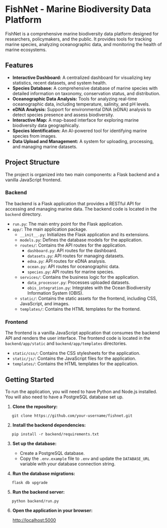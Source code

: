 # FishNet - Marine Biodiversity Data Platform

FishNet is a comprehensive marine biodiversity data platform designed for researchers, policymakers, and the public. It provides tools for tracking marine species, analyzing oceanographic data, and monitoring the health of marine ecosystems.

## Features

- **Interactive Dashboard:** A centralized dashboard for visualizing key statistics, recent datasets, and system health.
- **Species Database:** A comprehensive database of marine species with detailed information on taxonomy, conservation status, and distribution.
- **Oceanographic Data Analysis:** Tools for analyzing real-time oceanographic data, including temperature, salinity, and pH levels.
- **eDNA Analysis:** Support for environmental DNA (eDNA) analysis to detect species presence and assess biodiversity.
- **Interactive Map:** A map-based interface for exploring marine biodiversity data geographically.
- **Species Identification:** An AI-powered tool for identifying marine species from images.
- **Data Upload and Management:** A system for uploading, processing, and managing marine datasets.

## Project Structure

The project is organized into two main components: a Flask backend and a vanilla JavaScript frontend.

### Backend

The backend is a Flask application that provides a RESTful API for accessing and managing marine data. The backend code is located in the `backend` directory.

- `run.py`: The main entry point for the Flask application.
- `app/`: The main application package.
  - `__init__.py`: Initializes the Flask application and its extensions.
  - `models.py`: Defines the database models for the application.
  - `routes/`: Contains the API routes for the application.
    - `dashboard.py`: API routes for the dashboard.
    - `datasets.py`: API routes for managing datasets.
    - `edna.py`: API routes for eDNA analysis.
    - `ocean.py`: API routes for oceanographic data.
    - `species.py`: API routes for marine species.
  - `services/`: Contains the business logic for the application.
    - `data_processor.py`: Processes uploaded datasets.
    - `obis_integration.py`: Integrates with the Ocean Biodiversity Information System (OBIS).
  - `static/`: Contains the static assets for the frontend, including CSS, JavaScript, and images.
  - `templates/`: Contains the HTML templates for the frontend.

### Frontend

The frontend is a vanilla JavaScript application that consumes the backend API and renders the user interface. The frontend code is located in the `backend/app/static` and `backend/app/templates` directories.

- `static/css/`: Contains the CSS stylesheets for the application.
- `static/js/`: Contains the JavaScript files for the application.
- `templates/`: Contains the HTML templates for the application.

## Getting Started

To run the application, you will need to have Python and Node.js installed. You will also need to have a PostgreSQL database set up.

1. **Clone the repository:**

```
   git clone https://github.com/your-username/fishnet.git
   ```

2. **Install the backend dependencies:**

```
   pip install -r backend/requirements.txt
   ```

3. **Set up the database:**

   - Create a PostgreSQL database.
   - Copy the `.env.example` file to `.env` and update the `DATABASE_URL` variable with your database connection string.

4. **Run the database migrations:**

```
   flask db upgrade
   ```

5. **Run the backend server:**

```
   python backend/run.py
   ```

6. **Open the application in your browser:**

   [http://localhost:5000](http://localhost:5000)
